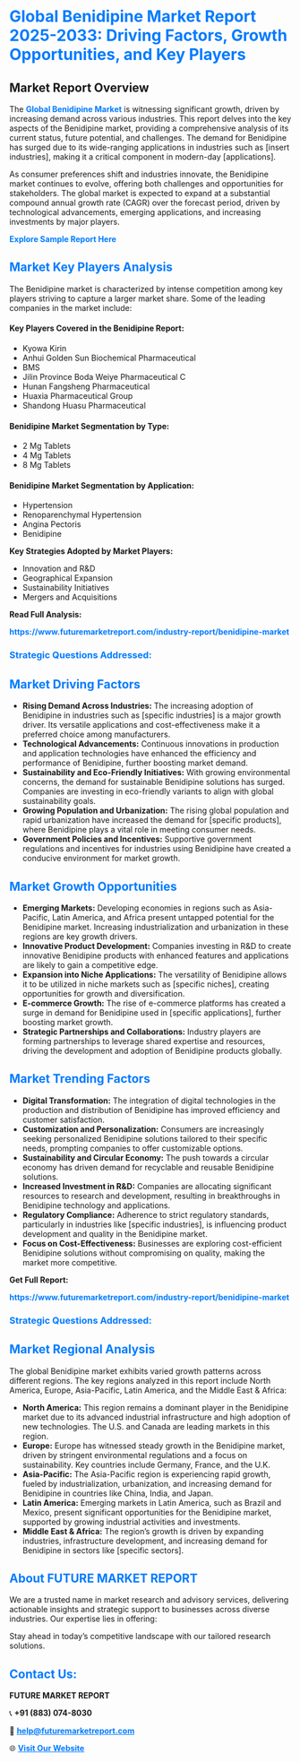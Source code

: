 <h1 style="color: #007BFF;">Global Benidipine Market Report 2025-2033: Driving Factors, Growth Opportunities, and Key Players</h1>

<section id="overview">
<h2>Market Report Overview</h2>
<p>The <a href="https://www.futuremarketreport.com/industry-report/benidipine-market" style="color: #007BFF; text-decoration: none;"><strong>Global Benidipine Market</strong></a> is witnessing significant growth, driven by increasing demand across various industries. This report delves into the key aspects of the Benidipine market, providing a comprehensive analysis of its current status, future potential, and challenges. The demand for Benidipine has surged due to its wide-ranging applications in industries such as [insert industries], making it a critical component in modern-day [applications].</p>
<p>As consumer preferences shift and industries innovate, the Benidipine market continues to evolve, offering both challenges and opportunities for stakeholders. The global market is expected to expand at a substantial compound annual growth rate (CAGR) over the forecast period, driven by technological advancements, emerging applications, and increasing investments by major players.</p>
</section>

<section id="overview">
<p><a href="https://www.futuremarketreport.com/request-sample/reportId=125484" style="color: #007BFF; text-decoration: none;"><strong>Explore Sample Report Here</strong></a></p>
</section>

<section id="key-players">
<h2 style="color: #007BFF;">Market Key Players Analysis</h2>
<p>The Benidipine market is characterized by intense competition among key players striving to capture a larger market share. Some of the leading companies in the market include:</p>
<h4>Key Players Covered in the Benidipine Report:</h4>
<ul><li>Kyowa Kirin</li><li>Anhui Golden Sun Biochemical Pharmaceutical</li><li>BMS</li><li>Jilin Province Boda Weiye Pharmaceutical C</li><li>Hunan Fangsheng Pharmaceutical</li><li>Huaxia Pharmaceutical Group</li><li>Shandong Huasu Pharmaceutical</li></ul>
<h4>Benidipine Market Segmentation by Type:</h4>
<ul><li>2 Mg Tablets</li><li>4 Mg Tablets</li><li>8 Mg Tablets</li></ul>

<h4>Benidipine Market Segmentation by Application:</h4>
<ul><li>Hypertension</li><li>Renoparenchymal Hypertension</li><li>Angina Pectoris</li><li>Benidipine</li></ul>
<p><strong>Key Strategies Adopted by Market Players:</strong></p>
<ul>
<li>Innovation and R&D</li>
<li>Geographical Expansion</li>
<li>Sustainability Initiatives</li>
<li>Mergers and Acquisitions</li>
</ul>
</section>

<section>
<p><strong>Read Full Analysis: </strong></p><a href="https://www.futuremarketreport.com/industry-report/benidipine-market" style="color: #007BFF; text-decoration: none;"><strong>https://www.futuremarketreport.com/industry-report/benidipine-market</strong></a>
<h3 style="color: #007BFF;">Strategic Questions Addressed:</h3>
</section>

<section id="driving-factors">
<h2 style="color: #007BFF;">Market Driving Factors</h2>
<ul>
<li><strong>Rising Demand Across Industries:</strong> The increasing adoption of Benidipine in industries such as [specific industries] is a major growth driver. Its versatile applications and cost-effectiveness make it a preferred choice among manufacturers.</li>
<li><strong>Technological Advancements:</strong> Continuous innovations in production and application technologies have enhanced the efficiency and performance of Benidipine, further boosting market demand.</li>
<li><strong>Sustainability and Eco-Friendly Initiatives:</strong> With growing environmental concerns, the demand for sustainable Benidipine solutions has surged. Companies are investing in eco-friendly variants to align with global sustainability goals.</li>
<li><strong>Growing Population and Urbanization:</strong> The rising global population and rapid urbanization have increased the demand for [specific products], where Benidipine plays a vital role in meeting consumer needs.</li>
<li><strong>Government Policies and Incentives:</strong> Supportive government regulations and incentives for industries using Benidipine have created a conducive environment for market growth.</li>
</ul>
</section>

<section id="growth-opportunities">
<h2 style="color: #007BFF;">Market Growth Opportunities</h2>
<ul>
<li><strong>Emerging Markets:</strong> Developing economies in regions such as Asia-Pacific, Latin America, and Africa present untapped potential for the Benidipine market. Increasing industrialization and urbanization in these regions are key growth drivers.</li>
<li><strong>Innovative Product Development:</strong> Companies investing in R&D to create innovative Benidipine products with enhanced features and applications are likely to gain a competitive edge.</li>
<li><strong>Expansion into Niche Applications:</strong> The versatility of Benidipine allows it to be utilized in niche markets such as [specific niches], creating opportunities for growth and diversification.</li>
<li><strong>E-commerce Growth:</strong> The rise of e-commerce platforms has created a surge in demand for Benidipine used in [specific applications], further boosting market growth.</li>
<li><strong>Strategic Partnerships and Collaborations:</strong> Industry players are forming partnerships to leverage shared expertise and resources, driving the development and adoption of Benidipine products globally.</li>
</ul>
</section>

<section id="trending-factors">
<h2 style="color: #007BFF;">Market Trending Factors</h2>
<ul>
<li><strong>Digital Transformation:</strong> The integration of digital technologies in the production and distribution of Benidipine has improved efficiency and customer satisfaction.</li>
<li><strong>Customization and Personalization:</strong> Consumers are increasingly seeking personalized Benidipine solutions tailored to their specific needs, prompting companies to offer customizable options.</li>
<li><strong>Sustainability and Circular Economy:</strong> The push towards a circular economy has driven demand for recyclable and reusable Benidipine solutions.</li>
<li><strong>Increased Investment in R&D:</strong> Companies are allocating significant resources to research and development, resulting in breakthroughs in Benidipine technology and applications.</li>
<li><strong>Regulatory Compliance:</strong> Adherence to strict regulatory standards, particularly in industries like [specific industries], is influencing product development and quality in the Benidipine market.</li>
<li><strong>Focus on Cost-Effectiveness:</strong> Businesses are exploring cost-efficient Benidipine solutions without compromising on quality, making the market more competitive.</li>
</ul>
</section>

<section>
<p><strong>Get Full Report: </strong></p><a href="https://www.futuremarketreport.com/industry-report/benidipine-market" style="color: #007BFF; text-decoration: none;"><strong>https://www.futuremarketreport.com/industry-report/benidipine-market</strong></a>
<h3 style="color: #007BFF;">Strategic Questions Addressed:</h3>
</section>


<section id="regional-analysis">
<h2 style="color: #007BFF;">Market Regional Analysis</h2>
<p>The global Benidipine market exhibits varied growth patterns across different regions. The key regions analyzed in this report include North America, Europe, Asia-Pacific, Latin America, and the Middle East & Africa:</p>
<ul>
<li><strong>North America:</strong> This region remains a dominant player in the Benidipine market due to its advanced industrial infrastructure and high adoption of new technologies. The U.S. and Canada are leading markets in this region.</li>
<li><strong>Europe:</strong> Europe has witnessed steady growth in the Benidipine market, driven by stringent environmental regulations and a focus on sustainability. Key countries include Germany, France, and the U.K.</li>
<li><strong>Asia-Pacific:</strong> The Asia-Pacific region is experiencing rapid growth, fueled by industrialization, urbanization, and increasing demand for Benidipine in countries like China, India, and Japan.</li>
<li><strong>Latin America:</strong> Emerging markets in Latin America, such as Brazil and Mexico, present significant opportunities for the Benidipine market, supported by growing industrial activities and investments.</li>
<li><strong>Middle East & Africa:</strong> The region’s growth is driven by expanding industries, infrastructure development, and increasing demand for Benidipine in sectors like [specific sectors].</li>
</ul>
</section>

<footer>
<h2 style="color: #007BFF;">About FUTURE MARKET REPORT</h2>
<p>We are a trusted name in market research and advisory services, delivering actionable insights and strategic support to businesses across diverse industries. Our expertise lies in offering:</p>

<p>Stay ahead in today’s competitive landscape with our tailored research solutions.</p>

<h2 style="color: #007BFF;">Contact Us:</h2>
<p><strong>FUTURE MARKET REPORT</strong></p>
<p>📞 <strong>+91 (883) 074-8030</strong></p>
<p>📧 <strong><a href="mailto:help@futuremarketreport.com" style="color: #007BFF;">help@futuremarketreport.com</a></strong></p>
<p>🌐 <strong><a href="https://www.futuremarketreport.com/" style="color: #007BFF;">Visit Our Website</a></strong></p>
</footer>